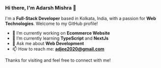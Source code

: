 ### Hi there, I'm **Adarsh Mishra** 👋

I'm a **Full-Stack Developer** based in Kolkata, India, with a passion for **Web Technologies**. Welcome to my GitHub profile!

- 🔭 I’m currently working on **Ecommerce Website**
- 🌱 I’m currently learning **TypeScript** and **NextJs**
- 💬 Ask me about **Web Development**
- 📫 How to reach me: **adjee2020@gmail.com**

Thanks for visiting and feel free to connect with me!
